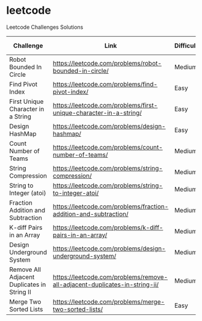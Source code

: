 # leetcode
Leetcode Challenges Solutions

| Challenge | Link | Difficulty | Optimum Solution |
| --------- | ---- | ---------- | ---------------- |
| Robot Bounded In Circle | https://leetcode.com/problems/robot-bounded-in-circle/ | Medium | :heavy_check_mark: |
| Find Pivot Index | https://leetcode.com/problems/find-pivot-index/ | Easy | :heavy_check_mark: |
| First Unique Character in a String| https://leetcode.com/problems/first-unique-character-in-a-string/ | Easy | :heavy_check_mark: |
| Design HashMap | https://leetcode.com/problems/design-hashmap/ | Easy | ✖️ |
| Count Number of Teams | https://leetcode.com/problems/count-number-of-teams/ | Medium | ✖️ |
| String Compression | https://leetcode.com/problems/string-compression/ | Medium | ✖️ |
| String to Integer (atoi) | https://leetcode.com/problems/string-to-integer-atoi/ | Medium | ✔️ |
| Fraction Addition and Subtraction | https://leetcode.com/problems/fraction-addition-and-subtraction/ | Medium | ✔️ |
| K-diff Pairs in an Array | https://leetcode.com/problems/k-diff-pairs-in-an-array/ | Medium | ✖️ |
| Design Underground System | https://leetcode.com/problems/design-underground-system/ | Medium | ✔️ |
| Remove All Adjacent Duplicates in String II | https://leetcode.com/problems/remove-all-adjacent-duplicates-in-string-ii/ | Medium | ✔️ |
| Merge Two Sorted Lists | https://leetcode.com/problems/merge-two-sorted-lists/ | Easy | ✖️ |
